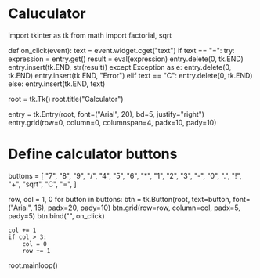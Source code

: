 # Caluculator
import tkinter as tk
from math import factorial, sqrt

def on_click(event):
    text = event.widget.cget("text")
    if text == "=":
        try:
            expression = entry.get()
            result = eval(expression)
            entry.delete(0, tk.END)
            entry.insert(tk.END, str(result))
        except Exception as e:
            entry.delete(0, tk.END)
            entry.insert(tk.END, "Error")
    elif text == "C":
        entry.delete(0, tk.END)
    else:
        entry.insert(tk.END, text)

root = tk.Tk()
root.title("Calculator")


entry = tk.Entry(root, font=("Arial", 20), bd=5, justify="right")
entry.grid(row=0, column=0, columnspan=4, padx=10, pady=10)

# Define calculator buttons
buttons = [
    "7", "8", "9", "/",
    "4", "5", "6", "*",
    "1", "2", "3", "-",
    "0", ".", "!", "+",
    "sqrt", "C", "=",
]

row, col = 1, 0
for button in buttons:
    btn = tk.Button(root, text=button, font=("Arial", 16), padx=20, pady=10)
    btn.grid(row=row, column=col, padx=5, pady=5)
    btn.bind("<Button-1>", on_click)

    col += 1
    if col > 3:
        col = 0
        row += 1

root.mainloop()
